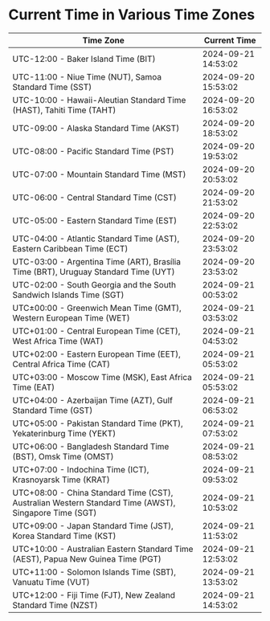 # Current Time in Various Time Zones

| Time Zone | Current Time |
|-----------|--------------|
| UTC-12:00 - Baker Island Time (BIT) | 2024-09-21 14:53:02 |
| UTC-11:00 - Niue Time (NUT), Samoa Standard Time (SST) | 2024-09-20 15:53:02 |
| UTC-10:00 - Hawaii-Aleutian Standard Time (HAST), Tahiti Time (TAHT) | 2024-09-20 16:53:02 |
| UTC-09:00 - Alaska Standard Time (AKST) | 2024-09-20 18:53:02 |
| UTC-08:00 - Pacific Standard Time (PST) | 2024-09-20 19:53:02 |
| UTC-07:00 - Mountain Standard Time (MST) | 2024-09-20 20:53:02 |
| UTC-06:00 - Central Standard Time (CST) | 2024-09-20 21:53:02 |
| UTC-05:00 - Eastern Standard Time (EST) | 2024-09-20 22:53:02 |
| UTC-04:00 - Atlantic Standard Time (AST), Eastern Caribbean Time (ECT) | 2024-09-20 23:53:02 |
| UTC-03:00 - Argentina Time (ART), Brasília Time (BRT), Uruguay Standard Time (UYT) | 2024-09-20 23:53:02 |
| UTC-02:00 - South Georgia and the South Sandwich Islands Time (SGT) | 2024-09-21 00:53:02 |
| UTC±00:00 - Greenwich Mean Time (GMT), Western European Time (WET) | 2024-09-21 03:53:02 |
| UTC+01:00 - Central European Time (CET), West Africa Time (WAT) | 2024-09-21 04:53:02 |
| UTC+02:00 - Eastern European Time (EET), Central Africa Time (CAT) | 2024-09-21 05:53:02 |
| UTC+03:00 - Moscow Time (MSK), East Africa Time (EAT) | 2024-09-21 05:53:02 |
| UTC+04:00 - Azerbaijan Time (AZT), Gulf Standard Time (GST) | 2024-09-21 06:53:02 |
| UTC+05:00 - Pakistan Standard Time (PKT), Yekaterinburg Time (YEKT) | 2024-09-21 07:53:02 |
| UTC+06:00 - Bangladesh Standard Time (BST), Omsk Time (OMST) | 2024-09-21 08:53:02 |
| UTC+07:00 - Indochina Time (ICT), Krasnoyarsk Time (KRAT) | 2024-09-21 09:53:02 |
| UTC+08:00 - China Standard Time (CST), Australian Western Standard Time (AWST), Singapore Time (SGT) | 2024-09-21 10:53:02 |
| UTC+09:00 - Japan Standard Time (JST), Korea Standard Time (KST) | 2024-09-21 11:53:02 |
| UTC+10:00 - Australian Eastern Standard Time (AEST), Papua New Guinea Time (PGT) | 2024-09-21 12:53:02 |
| UTC+11:00 - Solomon Islands Time (SBT), Vanuatu Time (VUT) | 2024-09-21 13:53:02 |
| UTC+12:00 - Fiji Time (FJT), New Zealand Standard Time (NZST) | 2024-09-21 14:53:02 |
